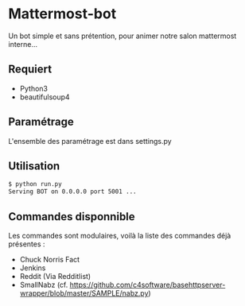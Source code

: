 # Mattermost-bot
Un bot simple et sans prétention, pour animer notre salon mattermost interne… 

## Requiert   
- Python3
- beautifulsoup4

## Paramétrage
L'ensemble des paramétrage est dans settings.py

## Utilisation
```bash
$ python run.py
Serving BOT on 0.0.0.0 port 5001 ...
```

## Commandes disponnible 
Les commandes sont modulaires, voilà la liste des commandes déjà présentes : 

- Chuck Norris Fact
- Jenkins
- Reddit (Via Redditlist)
- SmallNabz (cf. https://github.com/c4software/basehttpserver-wrapper/blob/master/SAMPLE/nabz.py)